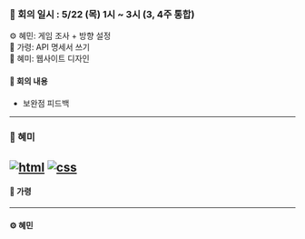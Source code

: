 ### 📝 회의 일시 : 5/22 (목) 1시 ~ 3시 (3, 4주 통합)

⚙️ 혜민: 게임 조사 + 방향 설정<br>
🔧 가령: API 명세서 쓰기<br>
🎨 혜미: 웹사이트 디자인 <br>

#### 👥 회의 내용 

- 보완점 피드백
---
### 🎨 혜미<br>
[![html](https://img.shields.io/badge/%20html-28a745)](./index.html)
[![css](https://img.shields.io/badge/%20css-28a745)](./style.css)
---
#### 🔧 가령 <br>




---

#### ⚙️ 혜민 <br>


